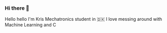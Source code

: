 ### Hi there 👋

Hello hello I'm Kris
Mechatronics student in 🇩🇰
I love messing around with Machine Learning and C
